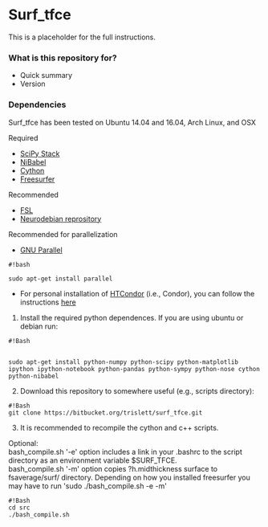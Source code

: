 # Surf_tfce #

This is a placeholder for the full instructions.

### What is this repository for? ###

* Quick summary
* Version

### Dependencies ###

Surf_tfce has been tested on Ubuntu 14.04 and 16.04, Arch Linux, and OSX   
   
Required   
   
* [SciPy Stack](https://www.scipy.org/install.html)
* [NiBabel](http://nipy.org/nibabel/installation.html#installation)
* [Cython](http://cython.org)
* [Freesurfer](https://surfer.nmr.mgh.harvard.edu/fswiki)

Recommended

* [FSL](http://fsl.fmrib.ox.ac.uk/fsl/fslwiki)
* [Neurodebian reprository](http://neuro.debian.net/)

Recommended for parallelization

* [GNU Parallel](http://www.gnu.org/software/parallel/)

```
#!bash

sudo apt-get install parallel
```

* For personal installation of [HTCondor](https://research.cs.wisc.edu/htcondor/) (i.e., Condor), you can follow the instructions [here](http://neuro.debian.net/blog/2012/2012-03-09_parallelize_fsl_with_condor.html)

1) Install the required python dependences. If you are using ubuntu or debian run:
```
#!Bash


sudo apt-get install python-numpy python-scipy python-matplotlib ipython ipython-notebook python-pandas python-sympy python-nose cython python-nibabel
```
2) Download this repository to somewhere useful (e.g., scripts directory):

```
#!Bash
git clone https://bitbucket.org/trislett/surf_tfce.git
```
3) It is recommended to recompile the cython and c++ scripts. 

Optional:    
bash_compile.sh '-e' option includes a link in your .bashrc to the script directory as an environment variable $SURF_TFCE.   
bash_compile.sh '-m' option copies ?h.midthickness surface to fsaverage/surf/ directory. Depending on how you installed freesurfer you may have to run 'sudo ./bash_compile.sh -e -m'    

```
#!Bash
cd src
./bash_compile.sh
```